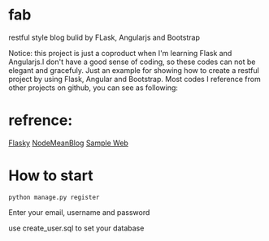 # fab
restful style blog bulid by FLask, Angularjs and Bootstrap

Notice: this project is just a coproduct when I'm learning Flask and Angularjs.I don't have a good sense of coding, so these codes can not be elegant and gracefuly. Just an example for showing how to create a restful project by using Flask, Angular and Bootstrap. Most codes I reference from other projects on github, you can see as following:

# refrence:
[Flasky](https://github.com/miguelgrinberg/flasky.git)
[NodeMeanBlog](https://github.com/KenWilliamson/NodeMeanBlog_for_LearningAngularJS.git)
[Sample Web](http://www.raspberry.ren)

# How to start

    python manage.py register

Enter your email, username and password

use create_user.sql to set your database

